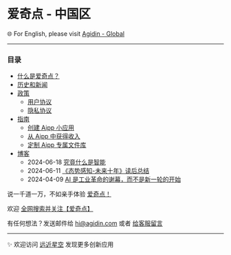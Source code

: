 # 爱奇点 - 中国区

🌐 For English, please visit [Agidin - Global](https://info.earth.agidin.com)

---

### 目录

- [什么是爱奇点？](./whitepaper.md)
- [历史和新闻](./news.md)
- [政策](./doc/)
  - [用户协议](./doc/agreement.md)
  - [隐私协议](./doc/privacy.md)
- [指南](./howto/)
  - [创建 Aipp 小应用](./howto/create-aipp.md)
  - [从 Aipp 中获得收入](./howto/earn-money.md)
  - [定制 Aipp 专属文件库](./howto/filebase.md)
- [博客](./blog/)
  - 2024-06-18 [究竟什么是智能](./blog/20240618-intelligence.md)
  - 2024-06-11 [《态势感知-未来十年》读后总结](./blog/20240611-path-to-agi.md)
  - 2024-04-09 [AI 是工业革命的谢幕，而不是新一轮的开始](./blog/20240409-AI是工业革命的谢幕.md)

说一千道一万，不如亲手体验 [爱奇点！](https://u.agidin.com)

欢迎 [全网搜索并关注【爱奇点】](https://links.agidin.com)

有任何想法？发送邮件给 [hi@agidin.com](mailto:hi@agidin.com) 或者 [给客服留言](https://csr.agidin.com)

---

✨ 欢迎访问 [远近星空](https://yuanjinx.com) 发现更多创新应用

